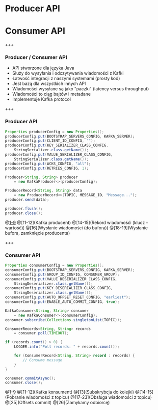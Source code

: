 
# Producer API
# Consumer API

+++
### Producer / Consumer API
* API stworzone dla języka Java
* Służy do wysyłania i odczytywania wiadomości z Kafki
* Łatwość integracji z naszymi systemami (prosty kod)
* Jest bazą dla wszystkich innych API
* Wiadomości wysyłane są jako "paczki" (latency versus throughput)
* Wiadomości to ciąg bajtów i metadane
* Implementuje Kafka protocol




+++
### Producer API
~~~java
Properties producerConfig = new Properties();
producerConfig.put(BOOTSTRAP_SERVERS_CONFIG, KAFKA_SERVER);
producerConfig.put(CLIENT_ID_CONFIG, "");
producerConfig.put(KEY_SERIALIZER_CLASS_CONFIG, 
    StringSerializer.class.getName());
producerConfig.put(VALUE_SERIALIZER_CLASS_CONFIG, 
    StringSerializer.class.getName());
producerConfig.put(ACKS_CONFIG, "all");
producerConfig.put(RETRIES_CONFIG, 1);

Producer<String, String> producer 
    = new KafkaProducer<>(producerConfig);

ProducerRecord<String, String> data 
    = new ProducerRecord<>(TOPIC, MESSAGE_ID, "Message...");
producer.send(data);

producer.flush();
producer.close();
~~~
@[1-9](Konfiguracja)
@[11-12](Kafka producent)
@[14-15](Rekord wiadomośći (klucz - wartość))
@[16](Wysłanie wiadomości (do bufora))
@[18-19](Wysłanie bufora, zamknięcie producenta)



+++
### Consumer API
~~~java
Properties consumerConfig = new Properties();
consumerConfig.put(BOOTSTRAP_SERVERS_CONFIG, KAFKA_SERVER);
consumerConfig.put(GROUP_ID_CONFIG, CONSUMER_GROUP);
consumerConfig.put(VALUE_DESERIALIZER_CLASS_CONFIG, 
    StringDeserializer.class.getName());
consumerConfig.put(KEY_DESERIALIZER_CLASS_CONFIG, 
    StringDeserializer.class.getName());
consumerConfig.put(AUTO_OFFSET_RESET_CONFIG, "earliest");
consumerConfig.put(ENABLE_AUTO_COMMIT_CONFIG, true);

KafkaConsumer<String, String> consumer 
    = new KafkaConsumer<>(consumerConfig);
consumer.subscribe(Collections.singletonList(TOPIC));

ConsumerRecords<String, String> records
    = consumer.poll(TIMEOUT);

if (records.count() > 0) {
    LOGGER.info("Poll records: " + records.count());

    for (ConsumerRecord<String, String> record : records) {
        // Consume message
    }
}

consumer.commitAsync();
consumer.close();
~~~
@[1-9](Konfiguracja)
@[11-12](Kafka konsument)
@[13](Subskrybcja do kolejki)
@[14-15](Pobranie wiadomości z topicu)
@[17-23](Obsługa wiadomości z topicu)
@[25](Offsets commit)
@[26](Zamykamy odbiorcę)
